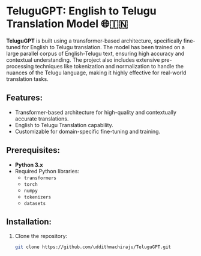 # TeluguGPT: English to Telugu Translation Model 🌐🇮🇳  

**TeluguGPT** is built using a transformer-based architecture, specifically fine-tuned for English to Telugu translation. The model has been trained on a large parallel corpus of English-Telugu text, ensuring high accuracy and contextual understanding. The project also includes extensive pre-processing techniques like tokenization and normalization to handle the nuances of the Telugu language, making it highly effective for real-world translation tasks.

## Features:
- Transformer-based architecture for high-quality and contextually accurate translations.
- English to Telugu Translation capability.
- Customizable for domain-specific fine-tuning and training.

## Prerequisites:
- **Python 3.x**
- Required Python libraries:
  - `transformers`
  - `torch`
  - `numpy`
  - `tokenizers`
  - `datasets`

## Installation:
1. Clone the repository:
   ```bash
   git clone https://github.com/uddithmachiraju/TeluguGPT.git
